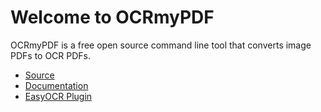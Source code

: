 # Welcome to OCRmyPDF

OCRmyPDF is a free open source command line tool that converts image PDFs to OCR PDFs.

* [Source](https://github.com/ocrmypdf/OCRmyPDF)
* [Documentation](https://ocrmypdf.readthedocs.io/en/latest/)
* [EasyOCR Plugin](https://github.com/ocrmypdf/OCRmyPDF-EasyOCR)
